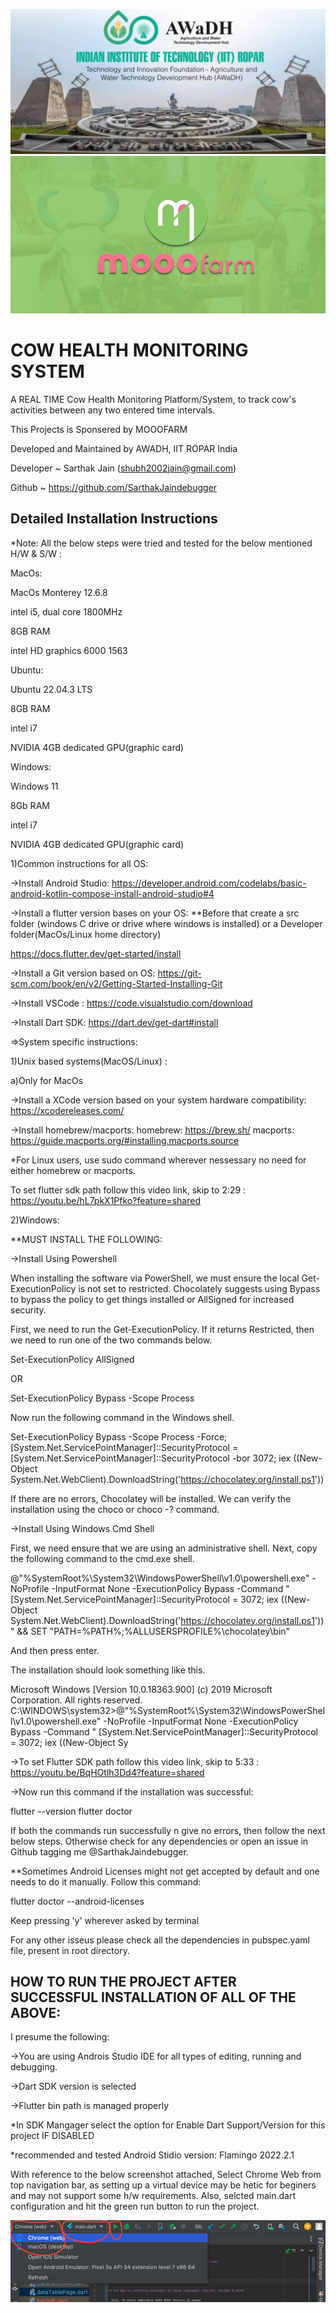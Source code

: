 
![AWADH](assets/images/awadh_banner.jpeg)
![MOOFARM](assets/images/mooofarm_banner.jpeg?)





# COW HEALTH MONITORING SYSTEM

A REAL TIME Cow Health Monitoring Platform/System, to track cow's activities between any two entered time intervals. 

This Projects is Sponsered by MOOOFARM

Developed and Maintained by AWADH, IIT ROPAR India

Developer ~ Sarthak Jain (shubh2002jain@gmail.com)

Github ~ https://github.com/SarthakJaindebugger



## Detailed Installation Instructions

*Note: All the below steps were tried and tested for the below mentioned H/W & S/W :

MacOs:

MacOs Monterey 12.6.8

intel i5, dual core 1800MHz

8GB RAM

intel HD graphics 6000 1563

Ubuntu:

Ubuntu 22.04.3 LTS

8GB RAM

intel i7 

NVIDIA 4GB dedicated GPU(graphic card)

Windows:

Windows 11

8Gb RAM

intel i7

NVIDIA 4GB dedicated GPU(graphic card)


1)Common instructions for all OS:

->Install Android Studio:
https://developer.android.com/codelabs/basic-android-kotlin-compose-install-android-studio#4


->Install a flutter version bases on your OS:
**Before that create a src folder (windows C drive or drive where windows is installed) or a Developer folder(MacOs/Linux home directory)

https://docs.flutter.dev/get-started/install

->Install a Git version based on OS:
https://git-scm.com/book/en/v2/Getting-Started-Installing-Git

->Install VSCode :
https://code.visualstudio.com/download

->Install Dart SDK:
https://dart.dev/get-dart#install


=>System specific instructions:

1)Unix based systems(MacOS/Linux) :

a)Only for MacOs

->Install a XCode version based on your system hardware compatibility:
https://xcodereleases.com/


->Install homebrew/macports:
homebrew: https://brew.sh/
macports: https://guide.macports.org/#installing.macports.source

*For Linux users, use sudo command wherever nessessary no need for either homebrew or macports.


To set flutter sdk path follow this video link, skip to 2:29 :
https://youtu.be/hL7pkX1Pfko?feature=shared






2)Windows:

**MUST INSTALL THE FOLLOWING:

->Install Using Powershell

When installing the software via PowerShell, we must ensure the local Get-ExecutionPolicy is not set to restricted. Chocolately suggests using Bypass to bypass the policy to get things installed or AllSigned for increased security.

First, we need to run the Get-ExecutionPolicy. If it returns Restricted, then we need to run one of the two commands below.

Set-ExecutionPolicy AllSigned

OR

Set-ExecutionPolicy Bypass -Scope Process

Now run the following command in the Windows shell.

Set-ExecutionPolicy Bypass -Scope Process -Force; [System.Net.ServicePointManager]::SecurityProtocol = [System.Net.ServicePointManager]::SecurityProtocol -bor 3072; iex ((New-Object System.Net.WebClient).DownloadString('https://chocolatey.org/install.ps1'))

If there are no errors, Chocolatey will be installed. We can verify the installation using the choco or choco -? command.

->Install Using Windows Cmd Shell

First, we need ensure that we are using an administrative shell.
Next, copy the following command to the cmd.exe shell.

@"%SystemRoot%\System32\WindowsPowerShell\v1.0\powershell.exe" -NoProfile -InputFormat None -ExecutionPolicy Bypass -Command " [System.Net.ServicePointManager]::SecurityProtocol = 3072; iex ((New-Object System.Net.WebClient).DownloadString('https://chocolatey.org/install.ps1'))" && SET "PATH=%PATH%;%ALLUSERSPROFILE%\chocolatey\bin"

And then press enter.

The installation should look something like this.

Microsoft Windows [Version 10.0.18363.900] (c) 2019 Microsoft Corporation. All rights reserved. C:\WINDOWS\system32>@"%SystemRoot%\System32\WindowsPowerShell\v1.0\powershell.exe" -NoProfile -InputFormat None -ExecutionPolicy Bypass -Command " [System.Net.ServicePointManager]::SecurityProtocol = 3072; iex ((New-Object Sy




->To set Flutter SDK path follow this video link, skip to 5:33 :
https://youtu.be/BqHOtlh3Dd4?feature=shared







->Now run this command if the installation was successful:

flutter --version
flutter doctor


If both the commands run successfully n give no errors, then follow the next below steps. Otherwise check for any dependencies or open an issue in Github tagging me @SarthakJaindebugger.

**Sometimes Android Licenses might not get accepted by default and one needs to do it manually. Follow this command:

flutter doctor --android-licenses

Keep pressing 'y' wherever asked by terminal

For any other isseus please check all the dependencies in pubspec.yaml file, present in root directory.




    
## HOW TO RUN THE PROJECT AFTER SUCCESSFUL INSTALLATION OF ALL OF THE ABOVE:

I presume the following:

->You are using Androis Studio IDE for all types of editing, running and debugging.

->Dart SDK version is selected 

->Flutter bin path is managed properly 

*In SDK Mangager select the option for Enable Dart Support/Version for this project IF DISABLED


*recommended and tested Android Stidio version: Flamingo 2022.2.1

With reference to the below screenshot attached, Select Chrome Web from top navigation bar, as setting up a virtual device may be hetic for beginers and may not support some h/w requirements. Also, selcted main.dart configuration and hit the green run button to run the project.


![Android Studio](assets/images/ASIDE.gif)
